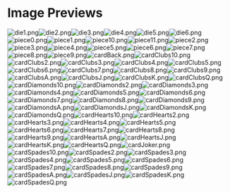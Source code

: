 # Image Previews

![die1.png](Boardgames/Dice/die1.png)![die2.png](Boardgames/Dice/die2.png)![die3.png](Boardgames/Dice/die3.png)![die4.png](Boardgames/Dice/die4.png)![die5.png](Boardgames/Dice/die5.png)![die6.png](Boardgames/Dice/die6.png)![piece0.png](Boardgames/Pieces/piece0.png)![piece1.png](Boardgames/Pieces/piece1.png)![piece10.png](Boardgames/Pieces/piece10.png)![piece11.png](Boardgames/Pieces/piece11.png)![piece2.png](Boardgames/Pieces/piece2.png)![piece3.png](Boardgames/Pieces/piece3.png)![piece4.png](Boardgames/Pieces/piece4.png)![piece5.png](Boardgames/Pieces/piece5.png)![piece6.png](Boardgames/Pieces/piece6.png)![piece7.png](Boardgames/Pieces/piece7.png)![piece8.png](Boardgames/Pieces/piece8.png)![piece9.png](Boardgames/Pieces/piece9.png)![cardBack.png](Boardgames/PlayingCards/cardBack.png)![cardClubs10.png](Boardgames/PlayingCards/cardClubs10.png)![cardClubs2.png](Boardgames/PlayingCards/cardClubs2.png)![cardClubs3.png](Boardgames/PlayingCards/cardClubs3.png)![cardClubs4.png](Boardgames/PlayingCards/cardClubs4.png)![cardClubs5.png](Boardgames/PlayingCards/cardClubs5.png)![cardClubs6.png](Boardgames/PlayingCards/cardClubs6.png)![cardClubs7.png](Boardgames/PlayingCards/cardClubs7.png)![cardClubs8.png](Boardgames/PlayingCards/cardClubs8.png)![cardClubs9.png](Boardgames/PlayingCards/cardClubs9.png)![cardClubsA.png](Boardgames/PlayingCards/cardClubsA.png)![cardClubsJ.png](Boardgames/PlayingCards/cardClubsJ.png)![cardClubsK.png](Boardgames/PlayingCards/cardClubsK.png)![cardClubsQ.png](Boardgames/PlayingCards/cardClubsQ.png)![cardDiamonds10.png](Boardgames/PlayingCards/cardDiamonds10.png)![cardDiamonds2.png](Boardgames/PlayingCards/cardDiamonds2.png)![cardDiamonds3.png](Boardgames/PlayingCards/cardDiamonds3.png)![cardDiamonds4.png](Boardgames/PlayingCards/cardDiamonds4.png)![cardDiamonds5.png](Boardgames/PlayingCards/cardDiamonds5.png)![cardDiamonds6.png](Boardgames/PlayingCards/cardDiamonds6.png)![cardDiamonds7.png](Boardgames/PlayingCards/cardDiamonds7.png)![cardDiamonds8.png](Boardgames/PlayingCards/cardDiamonds8.png)![cardDiamonds9.png](Boardgames/PlayingCards/cardDiamonds9.png)![cardDiamondsA.png](Boardgames/PlayingCards/cardDiamondsA.png)![cardDiamondsJ.png](Boardgames/PlayingCards/cardDiamondsJ.png)![cardDiamondsK.png](Boardgames/PlayingCards/cardDiamondsK.png)![cardDiamondsQ.png](Boardgames/PlayingCards/cardDiamondsQ.png)![cardHearts10.png](Boardgames/PlayingCards/cardHearts10.png)![cardHearts2.png](Boardgames/PlayingCards/cardHearts2.png)![cardHearts3.png](Boardgames/PlayingCards/cardHearts3.png)![cardHearts4.png](Boardgames/PlayingCards/cardHearts4.png)![cardHearts5.png](Boardgames/PlayingCards/cardHearts5.png)![cardHearts6.png](Boardgames/PlayingCards/cardHearts6.png)![cardHearts7.png](Boardgames/PlayingCards/cardHearts7.png)![cardHearts8.png](Boardgames/PlayingCards/cardHearts8.png)![cardHearts9.png](Boardgames/PlayingCards/cardHearts9.png)![cardHeartsA.png](Boardgames/PlayingCards/cardHeartsA.png)![cardHeartsJ.png](Boardgames/PlayingCards/cardHeartsJ.png)![cardHeartsK.png](Boardgames/PlayingCards/cardHeartsK.png)![cardHeartsQ.png](Boardgames/PlayingCards/cardHeartsQ.png)![cardJoker.png](Boardgames/PlayingCards/cardJoker.png)![cardSpades10.png](Boardgames/PlayingCards/cardSpades10.png)![cardSpades2.png](Boardgames/PlayingCards/cardSpades2.png)![cardSpades3.png](Boardgames/PlayingCards/cardSpades3.png)![cardSpades4.png](Boardgames/PlayingCards/cardSpades4.png)![cardSpades5.png](Boardgames/PlayingCards/cardSpades5.png)![cardSpades6.png](Boardgames/PlayingCards/cardSpades6.png)![cardSpades7.png](Boardgames/PlayingCards/cardSpades7.png)![cardSpades8.png](Boardgames/PlayingCards/cardSpades8.png)![cardSpades9.png](Boardgames/PlayingCards/cardSpades9.png)![cardSpadesA.png](Boardgames/PlayingCards/cardSpadesA.png)![cardSpadesJ.png](Boardgames/PlayingCards/cardSpadesJ.png)![cardSpadesK.png](Boardgames/PlayingCards/cardSpadesK.png)![cardSpadesQ.png](Boardgames/PlayingCards/cardSpadesQ.png)
